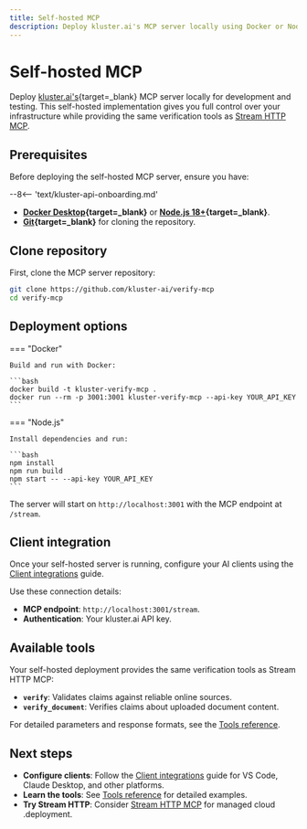 ```yaml
---
title: Self-hosted MCP
description: Deploy kluster.ai's MCP server locally using Docker or Node.js for development and testing with full control over your infrastructure.
---
```


# Self-hosted MCP

Deploy [kluster.ai's](https://www.kluster.ai/){target=\_blank} MCP server locally for development and testing. This self-hosted implementation gives you full control over your infrastructure while providing the same verification tools as [Stream HTTP MCP](/get-started/mcp/stream-http/platform/).

## Prerequisites

Before deploying the self-hosted MCP server, ensure you have:

--8<-- 'text/kluster-api-onboarding.md'
- **[Docker Desktop](https://www.docker.com/products/docker-desktop/){target=_blank}** or **[Node.js 18+](https://nodejs.org/){target=_blank}**.
- **[Git](https://git-scm.com/){target=_blank}** for cloning the repository.

## Clone repository

First, clone the MCP server repository:

```bash
git clone https://github.com/kluster-ai/verify-mcp
cd verify-mcp
```

## Deployment options

=== "Docker"

    Build and run with Docker:

    ```bash
    docker build -t kluster-verify-mcp .
    docker run --rm -p 3001:3001 kluster-verify-mcp --api-key YOUR_API_KEY
    ```

=== "Node.js"

    Install dependencies and run:

    ```bash
    npm install
    npm run build
    npm start -- --api-key YOUR_API_KEY
    ```

The server will start on `http://localhost:3001` with the MCP endpoint at `/stream`.

## Client integration

Once your self-hosted server is running, configure your AI clients using the [Client integrations](/get-started/mcp/integrations/) guide.

Use these connection details:

- **MCP endpoint**: `http://localhost:3001/stream`.
- **Authentication**: Your kluster.ai API key.

## Available tools

Your self-hosted deployment provides the same verification tools as Stream HTTP MCP:

- **`verify`**: Validates claims against reliable online sources.
- **`verify_document`**: Verifies claims about uploaded document content.

For detailed parameters and response formats, see the [Tools reference](/get-started/mcp/tools/).

## Next steps

- **Configure clients**: Follow the [Client integrations](/get-started/mcp/integrations/) guide for VS Code, Claude Desktop, and other platforms.
- **Learn the tools**: See [Tools reference](/get-started/mcp/tools/) for detailed examples.
- **Try Stream HTTP**: Consider [Stream HTTP MCP](/get-started/mcp/stream-http/platform/) for managed cloud .deployment.